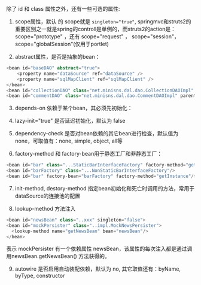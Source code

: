 <bean> 除了 id 和 class 属性之外，还有一些可选的属性:

1. scope属性，默认<bean> 的 scope就是 ```singleton="true"```, springmvc和struts2的重要区别之一就是spring的controll是单例的，而struts2的action是：scope="prototype" ，还有 scope="request" ， scope="session"，scope="globalSession"(仅用于portlet)

2. abstract属性，是否是抽象的bean：

```java
<bean id="baseDAO" abstract="true">
    <property name="dataSource" ref="dataSource" />
    <property name="sqlMapClient" ref="sqlMapClient" />
</bean>    
<bean id="collectionDAO" class="net.minisns.dal.dao.CollectionDAOImpl" parent="baseDAO" />
<bean id="commentDAO" class="net.minisns.dal.dao.CommentDAOImpl" parent="baseDAO" />
```
3. depends-on 依赖于某个bean，其必须先初始化：<bean id="xxx" class="xxx" depends-on="refbean" />

4. lazy-init="true" 是否延迟初始化，默认为 false

5. dependency-check 是否对bean依赖的其它bean进行检查，默认值为 none，可取值有：none, simple, object, all等

6. factory-method 和 factory-bean用于静态工厂和非静态工厂：

```java
<bean id="bar" class="...StaticBarInterfaceFactory" factory-method="getInstance"/>
<bean id="barFactory" class="...NonStaticBarInterfaceFactory"/> 
<bean id="bar" factory-bean="barFactory" factory-method="getInstance"/>
```

7. init-method, destory-method 指定bean初始化和死亡时调用的方法，常用于 dataSource的连接池的配置

8. lookup-method 方法注入

```java
<bean id="newsBean" class="..xxx" singleton="false"> 
<bean id="mockPersister" class="..impl.MockNewsPersister">
  <lookup-method name="getNewsBean" bean="newsBean"/> 
</bean>  
```

表示 mockPersister 有一个依赖属性 newsBean，该属性的每次注入都是通过调用newsBean.getNewsBean() 方法获得的。

9. autowire 是否启用自动装配依赖，默认为 no, 其它取值还有：byName, byType, constructor
